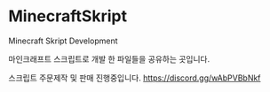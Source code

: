 # MinecraftSkript
Minecraft Skript Development

마인크래프트 스크립트로 개발 한 파일들을 공유하는 곳입니다.

스크립트 주문제작 및 판매 진행중입니다.
https://discord.gg/wAbPVBbNkf 
